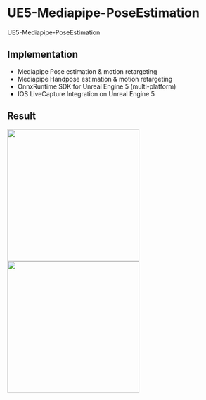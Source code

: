 # UE5-Mediapipe-PoseEstimation
UE5-Mediapipe-PoseEstimation

## Implementation
- Mediapipe Pose estimation & motion retargeting
- Mediapipe Handpose estimation & motion retargeting
- OnnxRuntime SDK for Unreal Engine 5 (multi-platform)
- IOS LiveCapture Integration on Unreal Engine 5


## Result
<img width=300 src="https://github.com/Jooh34/UE5-Mediapipe-PoseEstimation/blob/main/assets/handpose-retargeting.gif" />
<img width=300 src="https://github.com/Jooh34/UE5-Mediapipe-PoseEstimation/blob/main/assets/pose-retargeting.gif" />
